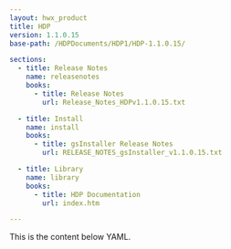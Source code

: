 ```yaml
---
layout: hwx_product
title: HDP
version: 1.1.0.15
base-path: /HDPDocuments/HDP1/HDP-1.1.0.15/

sections:
  - title: Release Notes
    name: releasenotes
    books:
      - title: Release Notes
        url: Release_Notes_HDPv1.1.0.15.txt

  - title: Install
    name: install
    books:
      - title: gsInstaller Release Notes
        url: RELEASE_NOTES_gsInstaller_v1.1.0.15.txt

  - title: Library
    name: library
    books:
      - title: HDP Documentation
        url: index.htm

---
```


This is the content below YAML.
